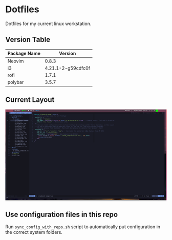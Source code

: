 # Dotfiles

Dotfiles for my current linux workstation.

## Version Table

| Package Name | Version            |
| ------------ | ------------------ |
| Neovim       | 0.8.3              |
| i3           | 4.21.1-2-g59cdfc0f |
| rofi         | 1.7.1              |
| polybar      | 3.5.7              |

## Current Layout

![Layout](./src/assets/img/2023-04-03-23-17-52.png)

## Use configuration files in this repo

Run `sync_config_with_repo.sh` script to automatically put configuration in the correct system folders.

